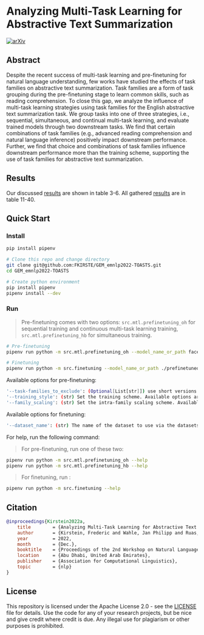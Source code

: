# Analyzing Multi-Task Learning for Abstractive Text Summarization

[![arXiv](https://img.shields.io/badge/arXiv-2210.14606-red.svg)](https://arxiv.org/abs/2210.14606)

## Abstract
Despite the recent success of multi-task learning and pre-finetuning for natural language understanding, few works have studied the effects of task families on abstractive text summarization. Task families are a form of task grouping during the pre-finetuning stage to learn common skills, such as reading comprehension. To close this gap, we analyze the influence of multi-task learning strategies using task families for the English abstractive text summarization task. We group tasks into one of three strategies, i.e., sequential, simultaneous, and continual multi-task learning, and evaluate trained models through two downstream tasks. We find that certain combinations of task families (e.g., advanced reading comprehension and natural language inference) positively impact downstream performance. Further, we find that choice and combinations of task families influence downstream performance more than the training scheme, supporting the use of task families for abstractive text summarization.

## Results
Our discussed [results](https://www.gipp.com/wp-content/papercite-data/pdf/kirstein2022a.pdf#page=6 "discussed results") are shown in table 3-6.
All gathered [results](https://www.gipp.com/wp-content/papercite-data/pdf/kirstein2022a.pdf#page=16 "all results") are in table 11-40.

## Quick Start

### Install

```bash
pip install pipenv

# Clone this repo and change directory
git clone git@github.com:FKIRSTE/GEM_emnlp2022-TOASTS.git
cd GEM_emnlp2022-TOASTS

# Create python environment
pip install pipenv
pipenv install --dev
```

### Run

> Pre-finetuning comes with two options: ```src.mtl.prefinetuning_oh``` for sequential training and continuous multi-task learning training, ```src.mtl.prefinetuning_hb``` for simultaneous training.
```bash
# Pre-finetuning
pipenv run python -m src.mtl.prefinetuning_oh --model_name_or_path facebook/bart-large --output_dir prefinetuned_oh --overwrite_output_dir --pf_max_source_length 512 --pf_max_target_length 128 --num_stages 500 --auto_find_batch_size --fp16

# Finetuning
pipenv run python -m src.finetuning --model_name_or_path ./prefinetuned_oh --dataset_name ccdv/arxiv-summarization --output_dir finetuning_oh --save_total_limit 2 --save_strategy epoch --do_train --do_eval --do_predict --predict_with_generate --overwrite_output_dir --per_device_train_batch_size 1 --per_device_eval_batch_size 2 --fp16
```

Available options for pre-finetuning:
```bash
'--task-families_to_exclude': (Optional[List[str]]) use short versions of the task family names (i.e., cbqs, cls, cmns, nli, rc, sum) to exclude them from the trainining process. cbqs is the internal name of RC+.
'--training_style': (str) Set the training scheme. Available options are fix, random, CL_asc.
'--family_scaling': (str) Set the intra-family scaling scheme. Available options are uniform, proportional.
```
Available options for finetuning:
```bash
'--dataset_name': (str) The name of the dataset to use via the datasets library. For the paper, we used ccdv/arxiv-summarization; reddit_tifu
```


For help, run the following command:

> For pre-finetuning, run one of these two:
```bash
pipenv run python -m src.mtl.prefinetuning_oh --help
pipenv run python -m src.mtl.prefinetuning_hb --help
```
> For finetuning, run :
```bash
pipenv run python -m src.finetuning --help
```

## Citation
```bib
@inproceedings{Kirstein2022a,
	title        = {Analyzing Multi-Task Learning for Abstractive Text Summarization},
	author       = {Kirstein, Frederic and Wahle, Jan Philipp and Ruas, Terry and Gipp, Bela},
	year         = 2022,
	month        = {Dec.},
	booktitle    = {Proceedings of the 2nd Workshop on Natural Language Generation, Evaluation, and Metrics (GEM 2022)},
	location     = {Abu Dhabi, United Arab Emirates},
	publisher    = {Association for Computational Linguistics},
	topic        = {nlp}
}
```
## License
This repository is licensed under the Apache License 2.0 - see the [LICENSE](LICENSE) file for details.
Use the code for any of your research projects, but be nice and give credit where credit is due.
Any illegal use for plagiarism or other purposes is prohibited.
